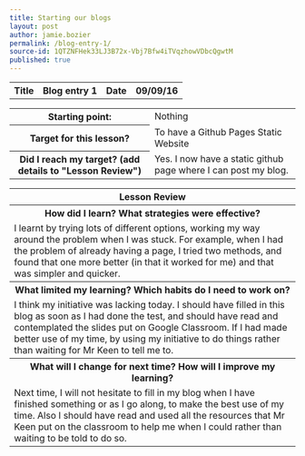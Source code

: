 ```yaml
---
title: Starting our blogs
layout: post
author: jamie.bozier
permalink: /blog-entry-1/
source-id: 1QTZNFHek33LJ3B72x-Vbj7Bfw4iTVqzhowVDbcQgwtM
published: true
---
```

<table>
  <tr>
    <th>Title</th>
    <th>Blog entry 1</th>
    <th>Date</th>
    <th>09/09/16</th>
  </tr>
</table>


<table>
  <tr>
    <th>Starting point:</th>
    <td>Nothing</td>
  </tr>
  <tr>
    <th>Target for this lesson?</th>
    <td>To have a Github Pages Static Website</td>
  </tr>
  <tr>
    <th>Did I reach my target? 
(add details to "Lesson Review")</th>
    <td> Yes. I now have a static github page where I can post my blog.</td>
  </tr>
</table>


<table>
  <tr>
    <th>Lesson Review</th>
  </tr>
  <tr>
    <th>How did I learn? What strategies were effective? </th>
  </tr>
  <tr>
    <td>I learnt by trying lots of different options, working my way around the problem when I was stuck. For example, when I had the problem of already having a page, I tried two methods, and found that one more better (in that it worked for me) and that was simpler and quicker.</td>
  </tr>
  <tr>
    <th>What limited my learning? Which habits do I need to work on? </th>
  </tr>
  <tr>
    <td>I think my initiative was lacking today. I should have filled in this blog as soon as I had done the test, and should have read and contemplated the slides put on Google Classroom. If I had made better use of my time, by using my initiative to do things rather than waiting for Mr Keen to tell me to.</td>
  </tr>
  <tr>
    <th>What will I change for next time? How will I improve my learning?</th>
  </tr>
  <tr>
    <td>Next time, I will not hesitate to fill in my blog when I have finished something or as I go along, to make the best use of my time. Also I should have read and used all the resources that Mr Keen put on the classroom to help me when I could rather than waiting to be told to do so.</td>
  </tr>
</table>


